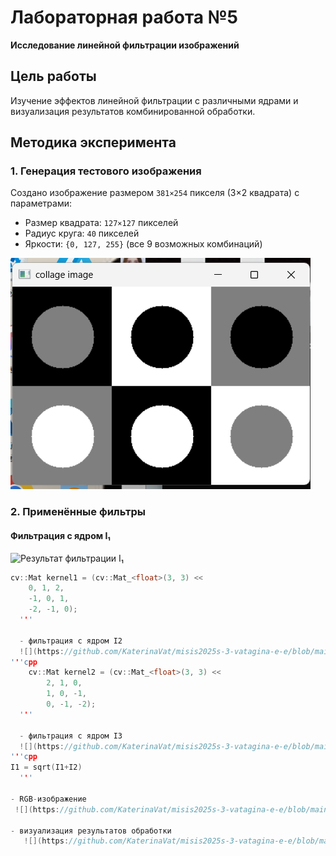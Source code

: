 # Лабораторная работа №5  
**Исследование линейной фильтрации изображений**  

## Цель работы  
Изучение эффектов линейной фильтрации с различными ядрами и визуализация результатов комбинированной обработки.

## Методика эксперимента

### 1. Генерация тестового изображения
Создано изображение размером `381×254` пикселя (3×2 квадрата) с параметрами:
- Размер квадрата: `127×127` пикселей
- Радиус круга: `40` пикселей
- Яркости: `{0, 127, 255}` (все 9 возможных комбинаций)

![Тестовое изображение](https://github.com/KaterinaVat/misis2025s-22-02-vatagina-e-e/raw/main/assests/lab5/1.png)

### 2. Применённые фильтры

#### Фильтрация с ядром I₁
![Результат фильтрации I₁](https://github.com/KaterinaVat/misis2025s-3-vatagina-e-e/raw/main/assests/lab5/2.png)

```cpp
cv::Mat kernel1 = (cv::Mat_<float>(3, 3) <<
    0, 1, 2,
    -1, 0, 1,
    -2, -1, 0);
  '''

  - фильтрация с ядром I2
  ![](https://github.com/KaterinaVat/misis2025s-3-vatagina-e-e/blob/main/assests/lab5/3.png)
'''cpp
	cv::Mat kernel2 = (cv::Mat_<float>(3, 3) <<
		2, 1, 0,
		1, 0, -1,
		0, -1, -2);
  '''

  - фильтрация с ядром I3
  ![](https://github.com/KaterinaVat/misis2025s-3-vatagina-e-e/blob/main/assests/lab5/4.png)
'''cpp
I1 = sqrt(I1+I2)
  '''

- RGB-изображение
 ![](https://github.com/KaterinaVat/misis2025s-3-vatagina-e-e/blob/main/assests/lab5/5.png)

- визуализация результатов обработки
   ![](https://github.com/KaterinaVat/misis2025s-3-vatagina-e-e/blob/main/assests/lab5/6.png)

